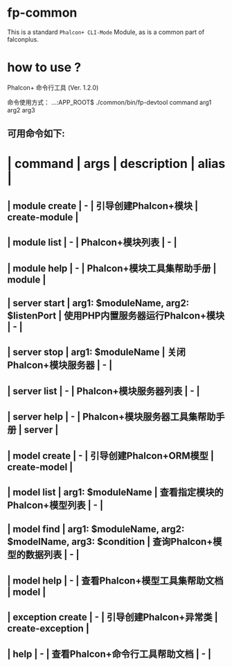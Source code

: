 # fp-common
This is a standard `Phalcon+ CLI-Mode` Module, as is a common part of falconplus. 

# how to use ?
Phalcon+ 命令行工具 (Ver. 1.2.0)

命令使用方式：
  ...:APP_ROOT$ ./common/bin/fp-devtool command arg1 arg2 arg3

可用命令如下:
-----------------------------------------------------------------------------------------------------------------------------------
| command          | args                                                  | description                       | alias            |
===================================================================================================================================
| module create    | -                                                     | 引导创建Phalcon+模块              | create-module    |
-----------------------------------------------------------------------------------------------------------------------------------
| module list      | -                                                     | Phalcon+模块列表                  | -                |
-----------------------------------------------------------------------------------------------------------------------------------
| module help      | -                                                     | Phalcon+模块工具集帮助手册        | module           |
-----------------------------------------------------------------------------------------------------------------------------------
| server start     | arg1: $moduleName, arg2: $listenPort                  | 使用PHP内置服务器运行Phalcon+模块 | -                |
-----------------------------------------------------------------------------------------------------------------------------------
| server stop      | arg1: $moduleName                                     | 关闭Phalcon+模块服务器            | -                |
-----------------------------------------------------------------------------------------------------------------------------------
| server list      | -                                                     | Phalcon+模块服务器列表            | -                |
-----------------------------------------------------------------------------------------------------------------------------------
| server help      | -                                                     | Phalcon+模块服务器工具集帮助手册  | server           |
-----------------------------------------------------------------------------------------------------------------------------------
| model create     | -                                                     | 引导创建Phalcon+ORM模型           | create-model     |
-----------------------------------------------------------------------------------------------------------------------------------
| model list       | arg1: $moduleName                                     | 查看指定模块的Phalcon+模型列表    | -                |
-----------------------------------------------------------------------------------------------------------------------------------
| model find       | arg1: $moduleName, arg2: $modelName, arg3: $condition | 查询Phalcon+模型的数据列表        | -                |
-----------------------------------------------------------------------------------------------------------------------------------
| model help       | -                                                     | 查看Phalcon+模型工具集帮助文档    | model            |
-----------------------------------------------------------------------------------------------------------------------------------
| exception create | -                                                     | 引导创建Phalcon+异常类            | create-exception |
-----------------------------------------------------------------------------------------------------------------------------------
| help             | -                                                     | 查看Phalcon+命令行工具帮助文档    | -                |
-----------------------------------------------------------------------------------------------------------------------------------

